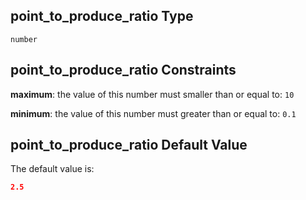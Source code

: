 ## point\_to\_produce\_ratio Type

`number`

## point\_to\_produce\_ratio Constraints

**maximum**: the value of this number must smaller than or equal to: `10`

**minimum**: the value of this number must greater than or equal to: `0.1`

## point\_to\_produce\_ratio Default Value

The default value is:

```json
2.5
```
